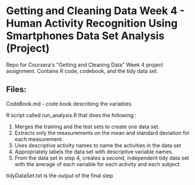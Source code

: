 # Getting and Cleaning Data Week 4 - Human Activity Recognition Using Smartphones Data Set Analysis (Project)
Repo for Coursera's "Getting and Cleaning Data" Week 4 project assignment.
Contains R code, codebook, and the tidy data set.

## Files:
CodeBook.md - code book describing the variables.

R script called run_analysis.R that does the following : 

1. Merges the training and the test sets to create one data set.
2. Extracts only the measurements on the mean and standard deviation for each measurement. 
3. Uses descriptive activity names to name the activities in the data set
4. Appropriately labels the data set with descriptive variable names. 
5. From the data set in step 4, creates a second, independent tidy data set with the average of each variable for each activity and each subject.


tidyDataSet.txt is the output of the final step
